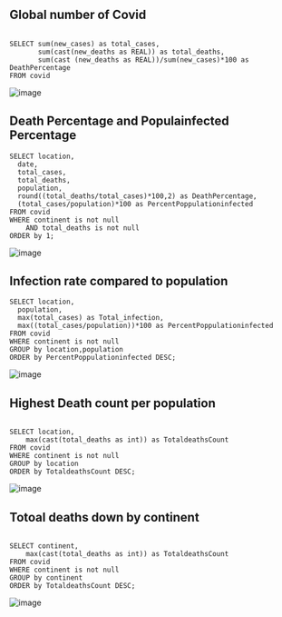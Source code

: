 ## Global number of Covid

```

SELECT sum(new_cases) as total_cases,  
	   sum(cast(new_deaths as REAL)) as total_deaths, 
	   sum(cast (new_deaths as REAL))/sum(new_cases)*100 as DeathPercentage
FROM covid

```
![image](https://user-images.githubusercontent.com/124046836/235063868-763b9332-ba41-440f-a7f6-6b1abf098aac.png)

## Death Percentage and Populainfected Percentage

``` 
SELECT location,
  date,
  total_cases,
  total_deaths, 
  population,
  round((total_deaths/total_cases)*100,2) as DeathPercentage,
  (total_cases/population)*100 as PercentPoppulationinfected
FROM covid
WHERE continent is not null
	AND total_deaths is not null
ORDER by 1;

````
![image](https://user-images.githubusercontent.com/124046836/235060870-8dcd059a-a62f-4ea7-81a4-a7d012436020.png)

## Infection rate compared to population

```
SELECT location,
  population,
  max(total_cases) as Total_infection,
  max((total_cases/population))*100 as PercentPoppulationinfected
FROM covid 
WHERE continent is not null
GROUP by location,population
ORDER by PercentPoppulationinfected DESC;

```

![image](https://user-images.githubusercontent.com/124046836/235062142-d3b22b01-4bfe-4f16-a29c-80d6539c1e82.png)

## Highest Death count per population

```

SELECT location,
	max(cast(total_deaths as int)) as TotaldeathsCount   
FROM covid 
WHERE continent is not null
GROUP by location
ORDER by TotaldeathsCount DESC;

```
![image](https://user-images.githubusercontent.com/124046836/235063322-c9ff1d23-979b-4e7d-a40c-cab80570f527.png)

## Totoal deaths down by continent

```

SELECT continent,
	max(cast(total_deaths as int)) as TotaldeathsCount   
FROM covid 
WHERE continent is not null
GROUP by continent
ORDER by TotaldeathsCount DESC;

```

![image](https://user-images.githubusercontent.com/124046836/235063583-3180245e-4019-4195-ab2d-2dcce8a217e1.png)
